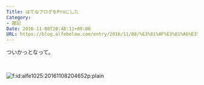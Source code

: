 ```yaml
---
Title: はてなブログをProにした
Category:
- 雑記
Date: 2016-11-08T20:48:11+09:00
URL: https://blog.alfebelow.com/entry/2016/11/08/%E3%81%AF%E3%81%A6%E3%81%AA%E3%83%96%E3%83%AD%E3%82%B0%E3%82%92Pro%E3%81%AB%E3%81%97%E3%81%9F
---
```


<p>ついかっとなって。</p>
<p> </p>
<p><img class="hatena-fotolife" title="f:id:alfe1025:20161108204652p:plain" src="https://cdn-ak.f.st-hatena.com/images/fotolife/a/alfe1025/20161108/20161108204652.png" alt="f:id:alfe1025:20161108204652p:plain" /></p>
<p> </p>
